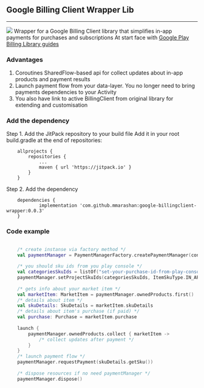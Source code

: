 ## Google Billing Client Wrapper Lib
____
[![](https://jitpack.io/v/mmarashan/google-billingclient-wrapper.svg)](https://jitpack.io/#mmarashan/google-billingclient-wrapper)
Wrapper for a Google Billing Client library that simplifies in-app payments for purchases and subscriptions
At start face with [Google Play Billing Library guides](https://developer.android.com/google/play/billing/integrate)

### Advantages
1. Coroutines SharedFlow-based api for collect updates about in-app products and payment results  
2. Launch payment flow from your data-layer. You no longer need to bring payments dependencies to your Activity
3. You also have link to active BillingClient from original library for extending and customisation

### Add the dependency
Step 1. Add the JitPack repository to your build file 
Add it in your root build.gradle at the end of repositories:
```
	allprojects {
		repositories {
			...
			maven { url 'https://jitpack.io' }
		}
	}
```
Step 2. Add the dependency
```
	dependencies {
	        implementation 'com.github.mmarashan:google-billingclient-wrapper:0.0.3'
	}
```

### Code example

```kotlin

    /* create instanse via factory method */
    val paymentManager = PaymentManagerFactory.createPaymentManager(context = context)
    
    /* you should sku ids from you play console */
    val categoriesSkuIds = listOf("set-your-purchase-id-from-play-console")
    paymentManager.setProjectSkuIds(categoriesSkuIds, ItemSkuType.IN_APP)
        
    /* gets info about your market item */
    val marketItem: MarketItem = paymentManager.ownedProducts.first() 
    /* details about item */
    val skuDetails: SkuDetails = marketItem.skuDetails
    /* details about item's purchase (if paid) */
    val purchase: Purchase = marketItem.purchase
    
    launch {
        paymentManager.ownedProducts.collect { marketItem ->
            /* collect updates after payment */
        }
    }
    /* launch payment flow */
    paymentManager.requestPayment(skuDetails.getSku())
    
    /* dispose resources if no need paymentManager */
    paymentManager.dispose()
```